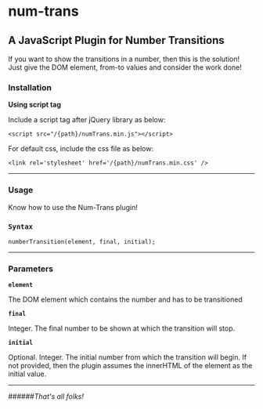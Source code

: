 # num-trans

## A JavaScript Plugin for Number Transitions

If you want to show the transitions in a number, then this is the 
solution! Just give the DOM element, from-to values and consider the
work done!

####
### Installation


**Using script tag**

Include a script tag after jQuery library as below:
```
<script src="/{path}/numTrans.min.js"></script>
```

For default css, include the css file as below:
```
<link rel='stylesheet' href='/{path}/numTrans.min.css' />
```


---
####
### Usage

Know how to use the Num-Trans plugin!

### `Syntax`

```
numberTransition(element, final, initial);
```

---


### Parameters

**`element`**

The DOM element which contains the number and has to be transitioned

**`final`**

Integer. The final number to be shown at which the transition will stop.

**`initial`**

Optional. Integer. The initial number from which the transition will begin.
If not provided, then the plugin assumes the innerHTML of the element
as the initial value. 


---


######_That's all folks!_

